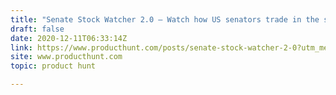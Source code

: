 ```yaml
---
title: "Senate Stock Watcher 2.0 — Watch how US senators trade in the stock market"
draft: false
date: 2020-12-11T06:33:14Z
link: https://www.producthunt.com/posts/senate-stock-watcher-2-0?utm_medium=RSS&utm_source=hune
site: www.producthunt.com
topic: product hunt  

---
```

